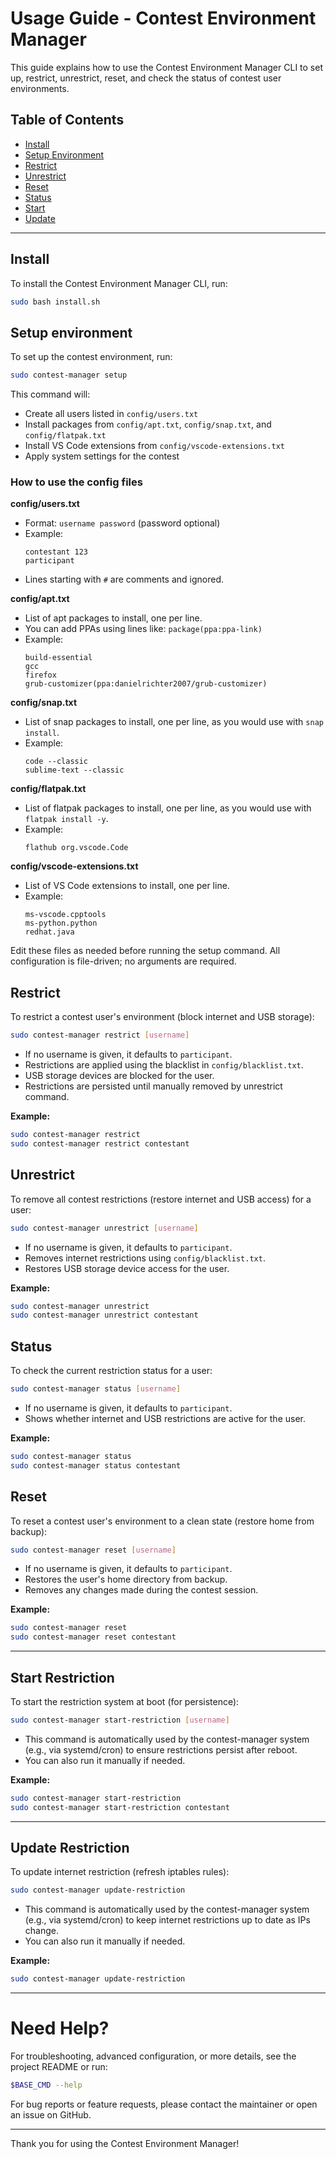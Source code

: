 # Usage Guide - Contest Environment Manager

This guide explains how to use the Contest Environment Manager CLI to set up, restrict, unrestrict, reset, and check the status of contest user environments.

## Table of Contents

- [Install](#install)
- [Setup Environment](#setup)
- [Restrict](#restrict)
- [Unrestrict](#unrestrict)
- [Reset](#reset)
- [Status](#status)
- [Start](#start)
- [Update](#update)

---

## Install

To install the Contest Environment Manager CLI, run:

```bash
sudo bash install.sh
```




## Setup environment

To set up the contest environment, run:

```bash
sudo contest-manager setup
```

This command will:
- Create all users listed in `config/users.txt`
- Install packages from `config/apt.txt`, `config/snap.txt`, and `config/flatpak.txt`
- Install VS Code extensions from `config/vscode-extensions.txt`
- Apply system settings for the contest

### How to use the config files

**config/users.txt**
  - Format: `username password` (password optional)
  - Example:
    ```
    contestant 123
    participant
    ```
  - Lines starting with `#` are comments and ignored.

**config/apt.txt**
  - List of apt packages to install, one per line.
  - You can add PPAs using lines like: `package(ppa:ppa-link)`
  - Example:
    ```
    build-essential
    gcc
    firefox
    grub-customizer(ppa:danielrichter2007/grub-customizer)
    ```

**config/snap.txt**
  - List of snap packages to install, one per line, as you would use with `snap install`.
  - Example:
    ```
    code --classic
    sublime-text --classic
    ```

**config/flatpak.txt**
  - List of flatpak packages to install, one per line, as you would use with `flatpak install -y`.
  - Example:
    ```
    flathub org.vscode.Code
    ```

**config/vscode-extensions.txt**
  - List of VS Code extensions to install, one per line.
  - Example:
    ```
    ms-vscode.cpptools
    ms-python.python
    redhat.java
    ```

Edit these files as needed before running the setup command. All configuration is file-driven; no arguments are required.

## Restrict

To restrict a contest user's environment (block internet and USB storage):

```bash
sudo contest-manager restrict [username]
```

- If no username is given, it defaults to `participant`.
- Restrictions are applied using the blacklist in `config/blacklist.txt`.
- USB storage devices are blocked for the user.
- Restrictions are persisted until manually removed by unrestrict command.

**Example:**
```bash
sudo contest-manager restrict
sudo contest-manager restrict contestant
```

## Unrestrict

To remove all contest restrictions (restore internet and USB access) for a user:

```bash
sudo contest-manager unrestrict [username]
```

- If no username is given, it defaults to `participant`.
- Removes internet restrictions using `config/blacklist.txt`.
- Restores USB storage device access for the user.

**Example:**
```bash
sudo contest-manager unrestrict
sudo contest-manager unrestrict contestant
```
## Status

To check the current restriction status for a user:

```bash
sudo contest-manager status [username]
```

- If no username is given, it defaults to `participant`.
- Shows whether internet and USB restrictions are active for the user.

**Example:**
```bash
sudo contest-manager status
sudo contest-manager status contestant
```

## Reset

To reset a contest user's environment to a clean state (restore home from backup):

```bash
sudo contest-manager reset [username]
```

- If no username is given, it defaults to `participant`.
- Restores the user's home directory from backup.
- Removes any changes made during the contest session.

**Example:**
```bash
sudo contest-manager reset
sudo contest-manager reset contestant
```

---


## Start Restriction

To start the restriction system at boot (for persistence):

```bash
sudo contest-manager start-restriction [username]
```

- This command is automatically used by the contest-manager system (e.g., via systemd/cron) to ensure restrictions persist after reboot.
- You can also run it manually if needed.

**Example:**
```bash
sudo contest-manager start-restriction
sudo contest-manager start-restriction contestant
```

---


## Update Restriction

To update internet restriction (refresh iptables rules):

```bash
sudo contest-manager update-restriction
```

- This command is automatically used by the contest-manager system (e.g., via systemd/cron) to keep internet restrictions up to date as IPs change.
- You can also run it manually if needed.

**Example:**
```bash
sudo contest-manager update-restriction
```

---

# Need Help?

For troubleshooting, advanced configuration, or more details, see the project README or run:

```bash
$BASE_CMD --help
```

For bug reports or feature requests, please contact the maintainer or open an issue on GitHub.

---

Thank you for using the Contest Environment Manager!

